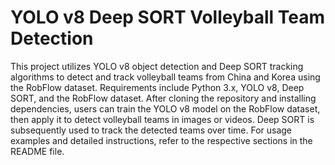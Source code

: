 # YOLO v8 Deep SORT Volleyball Team Detection
This project utilizes YOLO v8 object detection and Deep SORT tracking algorithms to detect and track volleyball teams from China and Korea using the RobFlow dataset.
Requirements include Python 3.x, YOLO v8, Deep SORT, and the RobFlow dataset. After cloning the repository and installing dependencies, users can train the YOLO v8 model on the RobFlow dataset,
then apply it to detect volleyball teams in images or videos. Deep SORT is subsequently used to track the detected teams over time.
For usage examples and detailed instructions, refer to the respective sections in the README file.
